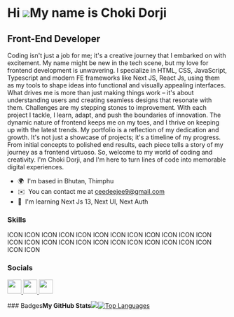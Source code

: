 Hi ![](https://user-images.githubusercontent.com/18350557/176309783-0785949b-9127-417c-8b55-ab5a4333674e.gif)My name is Choki Dorji
===================================================================================================================================

Front-End Developer
-------------------

Coding isn't just a job for me; it's a creative journey that I embarked on with excitement. My name might be new in the tech scene, but my love for frontend development is unwavering. I specialize in HTML, CSS, JavaScript, Typescript and modern FE frameworks like Next JS, React Js, using them as my tools to shape ideas into functional and visually appealing interfaces. What drives me is more than just making things work – it's about understanding users and creating seamless designs that resonate with them. Challenges are my stepping stones to improvement. With each project I tackle, I learn, adapt, and push the boundaries of innovation. The dynamic nature of frontend keeps me on my toes, and I thrive on keeping up with the latest trends. My portfolio is a reflection of my dedication and growth. It's not just a showcase of projects; it's a timeline of my progress. From initial concepts to polished end results, each piece tells a story of my journey as a frontend virtuoso. So, welcome to my world of coding and creativity. I'm Choki Dorji, and I'm here to turn lines of code into memorable digital experiences.

*   🌍  I'm based in Bhutan, Thimphu
*   ✉️  You can contact me at [ceedeejee9@gmail.com](mailto:ceedeejee9@gmail.com)
*   🧠  I'm learning Next Js 13, Next UI, Next Auth

### Skills 
                   
<p align="left">
ICON ICON ICON ICON ICON ICON ICON ICON ICON ICON ICON ICON ICON ICON ICON ICON ICON ICON ICON ICON ICON ICON ICON ICON ICON ICON
</p>
 
### Socials
                                 
<p align="left">
    <a href="https://www.facebook.com/Çhökï Dorjee" target="_blank" rel="noreferrer">
          <picture>
          <source media="(prefers-color-scheme: dark)" srcset="undefined" />
                    <source media="(prefers-color-scheme: light)" srcset="https://raw.githubusercontent.com/danielcranney/readme-generator/main/public/icons/socials/facebook.svg" />
                    <img src="https://raw.githubusercontent.com/danielcranney/readme-generator/main/public/icons/socials/facebook.svg" width="32" height="32" />
                    </picture>
                    </a>
                      <a href="https://www.github.com/ choki-dorji" target="_blank" rel="noreferrer">
                    <picture>
                    <source media="(prefers-color-scheme: dark)" srcset="https://raw.githubusercontent.com/danielcranney/readme-generator/main/public/icons/socials/github-dark.svg" />
                    <source media="(prefers-color-scheme: light)" srcset="https://raw.githubusercontent.com/danielcranney/readme-generator/main/public/icons/socials/github.svg" />
                    <img src="https://raw.githubusercontent.com/danielcranney/readme-generator/main/public/icons/socials/github.svg" width="32" height="32" />
                    </picture>
                    </a>
                      <a href="http://www.instagram.com/choki.dorjee" target="_blank" rel="noreferrer">
                    <picture>
                    <source media="(prefers-color-scheme: dark)" srcset="undefined" />
                    <source media="(prefers-color-scheme: light)" srcset="https://raw.githubusercontent.com/danielcranney/readme-generator/main/public/icons/socials/instagram.svg" />
                    <img src="https://raw.githubusercontent.com/danielcranney/readme-generator/main/public/icons/socials/instagram.svg" width="32" height="32" />
                    </picture>
                    </a></p>### Badges<b>My GitHub Stats</b><a
                      href="http://www.github.com/ choki-dorji"><img
                  src="https://github-readme-streak-stats.herokuapp.com/?user= choki-dorji&stroke=ffffff&background=1c1917&ring=ec4899&fire=ec4899&currStreakNum=ffffff&currStreakLabel=ec4899&sideNums=ffffff&sideLabels=ffffff&dates=ffffff&hide_border=true" /></a><a href="https://github.com/ choki-dorji" align="left"><img src="https://github-readme-stats.vercel.app/api/top-langs/?username= choki-dorji&langs_count=10&title_color=ec4899&text_color=ffffff&icon_color=0891b2&bg_color=1c1917&hide_border=true&locale=en&custom_title=Top%20%Languages" alt="Top Languages" /></a>
